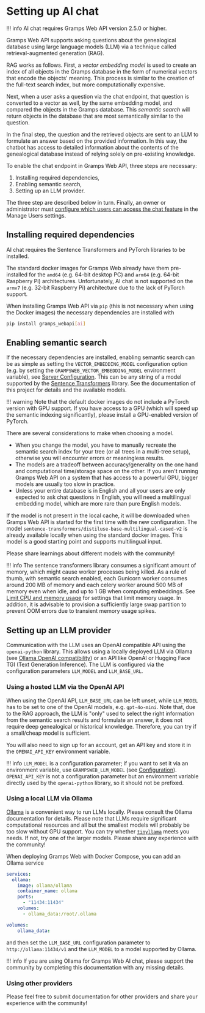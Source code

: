 # Setting up AI chat

!!! info
    AI chat requires Gramps Web API version 2.5.0 or higher.


Gramps Web API supports asking questions about the genealogical database using large language models (LLM) via a technique called retrieval-augmented generation (RAG).

RAG works as follows. First, a *vector embedding model* is used to create an index of all objects in the Gramps database in the form of numerical vectors that encode the objects' meaning. This process is similar to the creation of the full-text search index, but more computationally expensive.

Next, when a user asks a question via the chat endpoint, that question is converted to a vector as well, by the same embedding model,  and compared the objects in the Gramps database. This *semantic search* will return objects in the database that are most semantically similar to the question.

In the final step, the question and the retrieved objects are sent to an LLM to formulate an answer based on the provided information. In this way, the chatbot has access to detailed information about the contents of the genealogical database instead of relying solely on pre-existing knowledge.

To enable the chat endpoint in Gramps Web API, three steps are necessary:

1. Installing required dependencies,
2. Enabling semantic search,
3. Setting up an LLM provider.

The three step are described below in turn. Finally, an owner or administrator must [configure which users can access the chat feature](users.md#configuring-who-can-use-ai-chat) in the Manage Users settings.

## Installing required dependencies

AI chat requires the Sentence Transformers and PyTorch libraries to be installed.

The standard docker images for Gramps Web already have them pre-installed for the `amd64` (e.g. 64-bit desktop PC) and `arm64` (e.g. 64-bit Raspberry Pi) architectures. Unfortunately, AI chat is not supported on the `armv7` (e.g. 32-bit Raspberry Pi) architecture due to the lack of PyTorch support.

When installing Gramps Web API via `pip` (this is not necessary when using the Docker images) the necessary dependencies are installed with

```bash
pip install gramps_webapi[ai]
```


## Enabling semantic search

If the necessary dependencies are installed, enabling semantic search can be as simple as setting the `VECTOR_EMBEDDING_MODEL` configuration option (e.g. by setting the `GRAMPSWEB_VECTOR_EMBEDDING_MODEL` environment variable), see [Server Configuration](configuration.md). This can be any string of a model supported by the [Sentence Transformers](https://sbert.net/) library. See the documentation of this project for details and the available models.


!!! warning
    Note that the default docker images do not include a PyTorch version with GPU support. If you have access to a GPU (which will speed up the semantic indexing significantly), please install a GPU-enabled version of PyTorch.

There are several considerations to make when choosing a model.

- When you change the model, you have to manually recreate the semantic search index for your tree (or all trees in a multi-tree setup), otherwise you will encounter errors or meaningless results.
- The models are a tradeoff between accuracy/generality on the one hand and computational time/storage space on the other. If you aren't running Gramps Web API on a system that has access to a powerful GPU, bigger models are usually too slow in practice.
- Unless your entire database is in English and all your users are only expected to ask chat questions in English, you will need a multilingual embedding model, which are more rare than pure English models.


If the model is not present in the local cache, it will be downloaded when Gramps Web API is started for the first time with the new configuration. The model `sentence-transformers/distiluse-base-multilingual-cased-v2` is already available locally when using the standard docker images. This model is a good starting point and supports multilingual input.

Please share learnings about different models with the community!

!!! info
    The sentence transformers library consumes a significant amount of memory, which might cause worker processes being killed. As a rule of thumb, with semantic search enabled, each Gunicorn worker consumes around 200 MB of memory and each celery worker around 500 MB of memory even when idle, and up to 1 GB when computing embeddings. See [Limit CPU and memory usage](cpu-limited.md) for settings that limit memory usage. In addition, it is advisable to provision a sufficiently large swap partition to prevent OOM errors due to transient memory usage spikes.

## Setting up an LLM provider

Communication with the LLM uses an OpenAI compatible API using the `openai-python` library. This allows using a locally deployed LLM via Ollama (see [Ollama OpenAI compatibility](https://ollama.com/blog/openai-compatibility)) or an API like OpenAI or Hugging Face TGI (Text Generation Inference). The LLM is configured via the configuration parameters `LLM_MODEL` and `LLM_BASE_URL`.


### Using a hosted LLM via the OpenAI API

When using the OpenAI API, `LLM_BASE_URL` can be left unset, while `LLM_MODEL` has to be set to one of the OpenAI models, e.g. `gpt-4o-mini`. Note that, due to the RAG approach, the LLM is "only" used to select the right information from the semantic search results and formulate an answer, it does not require deep genealogical or historical knowledge. Therefore, you can try if a small/cheap model is sufficient.

You will also need to sign up for an account, get an API key and store it in the `OPENAI_API_KEY` environment variable.

!!! info
    `LLM_MODEL` is a configuration parameter; if you want to set it via an environment variable, use `GRAMPSWEB_LLM_MODEL` (see [Configuration](configuration.md)). `OPENAI_API_KEY` is not a configuration parameter but an environment variable directly used by the `openai-python` library, so it should not be prefixed.


### Using a local LLM via Ollama

[Ollama](https://ollama.com/) is a convenient way to run LLMs locally. Please consult the Ollama documentation for details. Please note that LLMs require significant computational resources and all but the smallest models will probably be too slow without GPU support. You can try whether [`tinyllama`](https://ollama.com/library/tinyllama) meets you needs. If not, try one of the larger models. Please share any experience with the community!

When deploying Gramps Web with Docker Compose, you can add an Ollama service

```yaml
services:
  ollama:
    image: ollama/ollama
    container_name: ollama
    ports:
      - "11434:11434"
    volumes:
      - ollama_data:/root/.ollama

volumes:
    ollama_data:
```

and then set the `LLM_BASE_URL` configuration parameter to `http://ollama:11434/v1` and the `LLM_MODEL` to a model supported by Ollama.

!!! info
    If you are using Ollama for Gramps Web AI chat, please support the community by completing this documentation with any missing details.

### Using other providers

Please feel free to submit documentation for other providers and share your experience with the community!